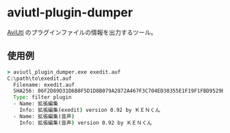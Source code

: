 # aviutl-plugin-dumper

[AviUtl](http://spring-fragrance.mints.ne.jp/aviutl/)
のプラグインファイルの情報を出力するツール。

## 使用例

```cmd
> aviutl_plugin_dumper.exe exedit.auf
C:\path\to\exedit.auf
  Filename: exedit.auf
  SHA256: 06F2D89D31D6B8F5D1D8B079A2872A467F3C704ED38355E1F19F1FBD9529EE3A
  Type: filter plugin
  - Name: 拡張編集
    Info: 拡張編集(exedit) version 0.92 by ＫＥＮくん
  - Name: 拡張編集(音声)
    Info: 拡張編集(音声) version 0.92 by ＫＥＮくん
```
